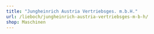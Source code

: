 ```yaml
---
title: "Jungheinrich Austria Vertriebsges. m.b.H."
url: /lieboch/jungheinrich-austria-vertriebsges-m-b-h/
shop: Maschinen
---
```

